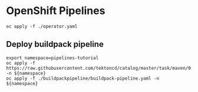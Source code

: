 # OpenShift Pipelines

```shell
oc apply -f ./operator.yaml
```

## Deploy buildpack pipeline

```shell
export namespace=pipelines-tutorial
oc apply -f https://raw.githubusercontent.com/tektoncd/catalog/master/task/maven/0.2/maven.yaml -n ${namespace}
oc apply -f ./buildpackpipeline/buildpack-pipeline.yaml -n ${namespace}
```